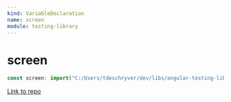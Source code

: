 ```yaml
---
kind: VariableDeclaration
name: screen
module: testing-library
---
```


# screen

```ts
const screen: import("C:/Users/tdeschryver/dev/libs/angular-testing-library/node_modules/@testing-library/dom/types/screen").Screen<typeof dtlQueries>;
```

[Link to repo](https://github.com/testing-library/angular-testing-library/blob/master/projects/testing-library/src/lib/testing-library.ts#L357-L357)
